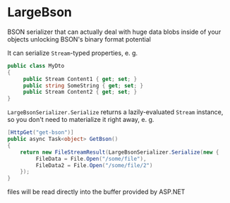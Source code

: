LargeBson
=========

BSON serializer that can actually deal with huge data blobs inside of your objects unlocking BSON's binary format potential

It can serialize `Stream`-typed properties, e. g.
```cs
public class MyDto
{
     public Stream Content1 { get; set; }
     public string SomeString { get; set; }
     public Stream Content2 { get; set; }
}
```

`LargeBsonSerializer.Serialize` returns a lazily-evaluated `Stream` instance, so you don't need to materialize it right away, e. g.

```cs
[HttpGet("get-bson")]
public async Task<object> GetBson()
{
    return new FileStreamResult(LargeBsonSerializer.Serialize(new {
         FileData = File.Open("/some/file"),
         FileData2 = File.Open("/some/file/2")
    });
}
```
files will be read directly into the buffer provided by ASP.NET

